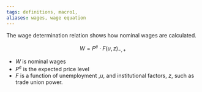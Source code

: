 ```yaml
---
tags: definitions, macro1, 
aliases: wages, wage equation
---
```

The wage determination relation shows how nominal wages are calculated.

$$
W=P^{e}\cdot F(u,z)_{-,+}
$$

- $W$ is nominal wages
- $P^{e}$ is the expected price level
- $F$ is a function of unemployment ,$u$, and institutional factors, $z$, such as trade union power.